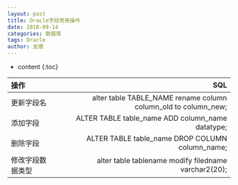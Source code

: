 ```yaml
---
layout: post
title: Oracle字段常用操作
date: 2018-09-14
categories: 数据库
tags: Oracle
author: 龙德
---
```


* content
{:toc}

|操作|SQL|
|:---|--:|
|更新字段名|alter table TABLE_NAME rename column column_old to column_new;|
|添加字段|ALTER TABLE table_name ADD column_name datatype;|
|删除字段|ALTER TABLE table_name DROP COLUMN column_name;|
|修改字段数据类型|alter table tablename modify filedname varchar2(20);|